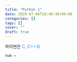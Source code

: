 ```yaml
---
title: "Python 1"
date: 2020-07-06T18:48:49+09:00
categories: []
tags: []
cover: ""
draft: true
---
```


파이썬은 <span style="color:dodgerblue">C, C++과</span> 

```python
num = 
```